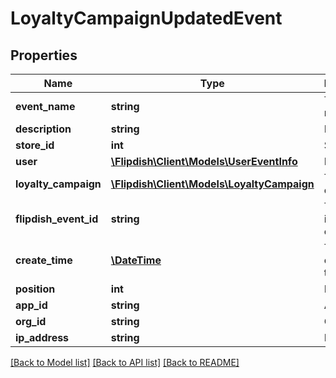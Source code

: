 # LoyaltyCampaignUpdatedEvent

## Properties
Name | Type | Description | Notes
------------ | ------------- | ------------- | -------------
**event_name** | **string** | The event name | [optional] 
**description** | **string** | Description | [optional] 
**store_id** | **int** | Store Id | [optional] 
**user** | [**\Flipdish\\Client\Models\UserEventInfo**](UserEventInfo.md) | Info User | [optional] 
**loyalty_campaign** | [**\Flipdish\\Client\Models\LoyaltyCampaign**](LoyaltyCampaign.md) | The loyalty campaign | [optional] 
**flipdish_event_id** | **string** | The identitfier of the event | [optional] 
**create_time** | [**\DateTime**](\DateTime.md) | The time of creation of the event | [optional] 
**position** | **int** | Position | [optional] 
**app_id** | **string** | App id | [optional] 
**org_id** | **string** | Org id | [optional] 
**ip_address** | **string** | Ip Address | [optional] 

[[Back to Model list]](../README.md#documentation-for-models) [[Back to API list]](../README.md#documentation-for-api-endpoints) [[Back to README]](../README.md)


